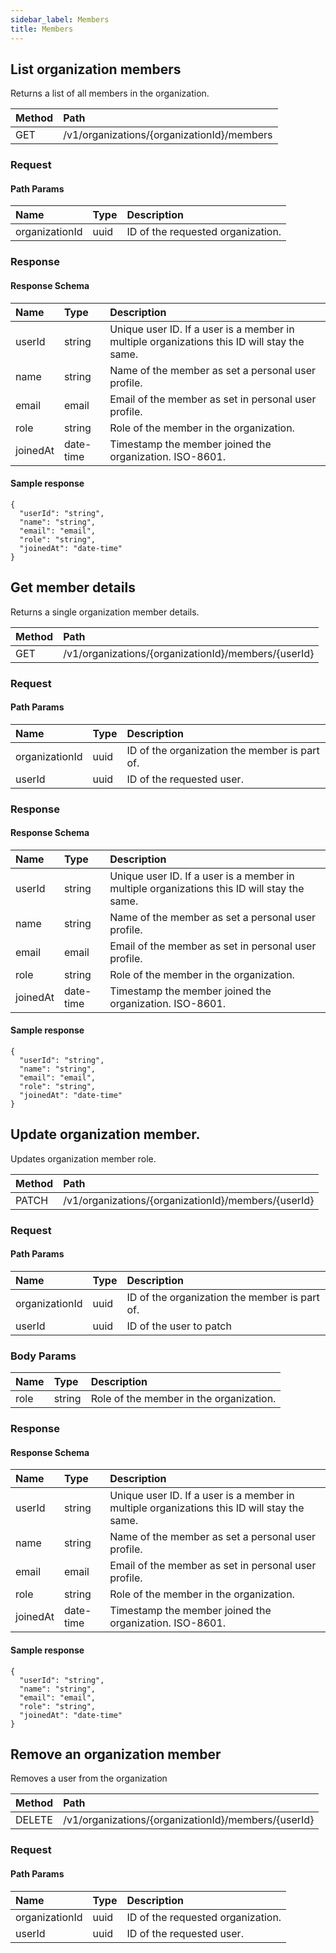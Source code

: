 ```yaml
---
sidebar_label: Members
title: Members
---
```


## List organization members

Returns a list of all members in the organization.

| Method | Path |
| :----- | :--- |
| GET | /v1/organizations/{organizationId}/members |

### Request

#### Path Params

| Name | Type | Description |
| :--- | :--- | :---------- |
| organizationId | uuid | ID of the requested organization. | 


### Response

#### Response Schema

| Name | Type | Description |
| :--- | :--- | :---------- |
| userId | string | Unique user ID. If a user is a member in multiple organizations this ID will stay the same. | 
| name | string | Name of the member as set a personal user profile. | 
| email | email | Email of the member as set in personal user profile. | 
| role | string | Role of the member in the organization. | 
| joinedAt | date-time | Timestamp the member joined the organization. ISO-8601. | 

#### Sample response

```
{
  "userId": "string",
  "name": "string",
  "email": "email",
  "role": "string",
  "joinedAt": "date-time"
}
```

## Get member details

Returns a single organization member details.

| Method | Path |
| :----- | :--- |
| GET | /v1/organizations/{organizationId}/members/{userId} |

### Request

#### Path Params

| Name | Type | Description |
| :--- | :--- | :---------- |
| organizationId | uuid | ID of the organization the member is part of. | 
| userId | uuid | ID of the requested user. | 


### Response

#### Response Schema

| Name | Type | Description |
| :--- | :--- | :---------- |
| userId | string | Unique user ID. If a user is a member in multiple organizations this ID will stay the same. | 
| name | string | Name of the member as set a personal user profile. | 
| email | email | Email of the member as set in personal user profile. | 
| role | string | Role of the member in the organization. | 
| joinedAt | date-time | Timestamp the member joined the organization. ISO-8601. | 

#### Sample response

```
{
  "userId": "string",
  "name": "string",
  "email": "email",
  "role": "string",
  "joinedAt": "date-time"
}
```

## Update organization member.

Updates organization member role.

| Method | Path |
| :----- | :--- |
| PATCH | /v1/organizations/{organizationId}/members/{userId} |

### Request

#### Path Params

| Name | Type | Description |
| :--- | :--- | :---------- |
| organizationId | uuid | ID of the organization the member is part of. | 
| userId | uuid | ID of the user to patch | 

### Body Params

| Name | Type | Description |
| :--- | :--- | :---------- |
| role | string | Role of the member in the organization. | 

### Response

#### Response Schema

| Name | Type | Description |
| :--- | :--- | :---------- |
| userId | string | Unique user ID. If a user is a member in multiple organizations this ID will stay the same. | 
| name | string | Name of the member as set a personal user profile. | 
| email | email | Email of the member as set in personal user profile. | 
| role | string | Role of the member in the organization. | 
| joinedAt | date-time | Timestamp the member joined the organization. ISO-8601. | 

#### Sample response

```
{
  "userId": "string",
  "name": "string",
  "email": "email",
  "role": "string",
  "joinedAt": "date-time"
}
```

## Remove an organization member

Removes a user from the organization

| Method | Path |
| :----- | :--- |
| DELETE | /v1/organizations/{organizationId}/members/{userId} |

### Request

#### Path Params

| Name | Type | Description |
| :--- | :--- | :---------- |
| organizationId | uuid | ID of the requested organization. | 
| userId | uuid | ID of the requested user. | 

